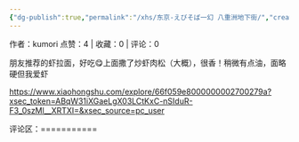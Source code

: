 ```yaml
---
{"dg-publish":true,"permalink":"/xhs/东京-えびそば一幻 八重洲地下街/","created":"2025-03-17T23:02:46.403+08:00","updated":"2025-03-17T23:02:46.403+08:00"}
---
```


作者：kumori
点赞：4   |   收藏：0   |   评论：0

朋友推荐的虾拉面，好吃😋上面撒了炒虾肉松（大概），很香！稍微有点油，面略硬但我爱虾

https://www.xiaohongshu.com/explore/66f059e8000000002700279a?xsec_token=ABqW31iXGaeLgX03LCtKxC-nSIduR-F3_0szMl__XRTXI=&xsec_source=pc_user

评论区：===========

